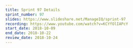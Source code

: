 ```yaml
---
title: Sprint 97 Details
sprint_number: 97
slides: https://www.slideshare.net/ManageIQ/sprint-97
recording: https://www.youtube.com/watch?v=KCYfOlIAPcY
start_date: 2018-10-09
end_date: 2018-10-22
review_date: 2018-10-24
---
```

